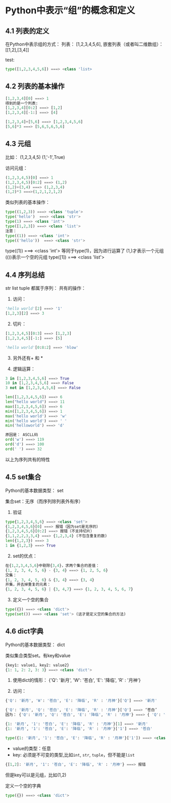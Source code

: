 # Python中表示“组”的概念和定义

## 4.1 列表的定义

在Python中表示组的方式：
列表： [1,2,3,4,5,6],
嵌套列表（或者叫二维数组）： [[1,2],[3,4]]

test:
``` py
type([1,2,3,4,5,6]) ===> <class 'list>
```

## 4.2 列表的基本操作

``` py
[1,2,3,4][0] ===> 1
得到的是一个列表:
[1,2,3,4][0:2] ===> [1,2]
[1,2,3,4][-1:] ===> [4]

[1,2,3,4]+[5,6] ===> [1,2,3,4,5,6]
[5,6]*3 ===> [5,6,5,6,5,6]
```

## 4.3 元组

比如：
(1,2,3,4,5)
(1,'-1',True)

访问元组：
``` py
(1,2,3,4,5)[0] ===> 1
(1,2,3,4,5)[0:2] ===> (1,2)
(1,2)+(3,4) ===> (1,2,3,4)
(1,2)*3 ===>(1,2,1,2,1,2)
```

类似列表的基本操作：
``` py
type((1,2,3)) ===> <class 'tuple'>
type('hello')  ===> <class 'str'>
type(1) ===> <class 'int'>
type([1,2,3]) ===> <class 'list'>
注意：
type((1)) ===> <class 'int'>
type(('hello'))  ===> <class 'str'>
```
type((1)) ===> <class 'int'> 等同于type(1)，因为进行运算了
(1,)才表示一个元组
(())表示一个空的元组
type([1]) ===> <class 'list'>

## 4.4 序列总结

str list tuple 都属于序列：
共有的操作：

1. 访问：

``` py
'hello world'[2] ===> '1'
[1,2,3][2] ===> 3
```

2. 切片：

``` py
[1,2,3,4,5][0:3] ===> [1,2,3]
[1,2,3,4,5][-1:] ===> [5]

'hello world'[0:8:2] ===> 'hlow'
```

3. 另外还有+ 和 *

4. 逻辑运算：

``` py
3 in [1,2,3,4,5,6] ===> True
10 in [1,2,3,4,5,6] ===> False
3 not in [1,2,3,4,5,6] ===> False

len([1,2,3,4,5,6]) ===> 6
len("hello world") ===> 11
max([1,2,3,4,5,6]) ===> 6
min([1,2,3,4,5,6]) ===> 1
max('hello world') ===> 'w'
min('hello world') ===> ' '
min('helloworld') ===> 'd'

原因是： ASCLL码
ord('w') ===> 119
ord('d') ===> 100
ord(' ') ===> 32
```

以上为序列共有的特性

## 4.5 set集合

Python的基本数据类型： set

集合set：无序（而序列除列表外有序）

1. 验证
``` py
type{1,2,3,4,5,6} ===> <class 'set'>
{1,2,3,4,5,6}[0] ===> 报错（因为set是无序的）
{1,2,3,4,5,6}[0:2] ===> 报错（不支持切片）
{1,1,2,2,3,3,4} ===> {1,2,3,4} (不包含重复的数)
len({1,2,3}) ===> 3
1 in {1,2,3} ===> True
```

2. set的优点：

``` py
在{1,2,3,4,5,6}中剔除{3,4}，求两个集合的差值：
{1, 2, 3, 4, 5, 6} - {3, 4} ===> {1, 2, 5, 6}
交集：
{1, 2, 3, 4, 5, 6} & {3, 4} ===> {3, 4}
并集，并去掉重复的元素：
{1, 2, 3, 4, 5, 6} | {3, 4,7} ===> {1, 2, 3, 4, 5, 6, 7}
```

3. 定义一个空的集合

``` py
type({}) ===> <class 'dict'>
type(set()) ===> <class 'set'> (这才是定义空的集合的方法)
```

## 4.6 dict字典

Python的基本数据类型： dict

类似集合类型set。有key和value

``` py
{key1: value1, key2: value2}
{1: 1, 2: 2, 3: 3} ===> <class 'dict'>
```

1. 使用dict的情形：
{'Q': '新月', 'W': '苍白', 'E': '降临', 'R' : '月神'}

2. 访问：

``` py
{'Q': '新月', 'W': '苍白', 'E': '降临', 'R' : '月神'}['Q'] ===> '新月'

{'Q': '新月', 'Q': '苍白', 'E': '降临', 'R' : '月神'}['Q'] ===> ‘苍白’
因为： {'Q': '新月', 'Q': '苍白', 'E': '降临', 'R' : '月神'} ===> { 'Q': '苍白', 'E': '降临', 'R' : '月神'}

{1: '新月', '1': '苍白', 'E': '降临', 'R' : '月神'}[1] ===> '新月'
{1: '新月', '1': '苍白', 'E': '降临', 'R' : '月神'}['1'] ===> '苍白'

type({1: '新月', '1': '苍白', 'E': '降临', 'R' : '月神'}['1']) ===> <class 'dict'>
```

- value的类型：任意
- key: 必须是不可变的类型,比如`int`, `str`, `tuple`，但不能是`list`

``` py
{[1,2]: '新月', '1': '苍白', 'E': '降临', 'R' : '月神'} ===> 报错
```

但是key可以是元组，比如(1,2)


定义一个空的字典
``` py
type({}) ===> <class 'dict'>
```

